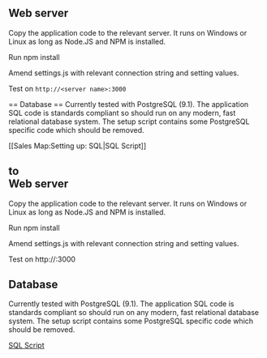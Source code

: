 ## Web server ##
Copy the application code to the relevant server.  It runs on Windows or Linux as long as Node.JS and NPM is installed.  

Run npm install

Amend settings.js with relevant connection string and setting values.

Test on `http://<server name>:3000`

== Database ==
Currently tested with PostgreSQL (9.1).  The application SQL code is standards compliant so should run on any modern, fast relational database system.  The setup script contains some PostgreSQL specific code which should be removed.

[[Sales Map:Setting up: SQL|SQL Script]]

to    
Web server
----------

Copy the application code to the relevant server. It runs on Windows or Linux as long as Node.JS and NPM is installed.

Run npm install

Amend settings.js with relevant connection string and setting values.

Test on http://<server name>:3000

Database
--------

Currently tested with PostgreSQL (9.1). The application SQL code is standards compliant so should run on any modern, fast relational database system. The setup script contains some PostgreSQL specific code which should be removed.

[SQL Script]

  [SQL Script]: Sales_Map:Setting_up:_SQL "wikilink"